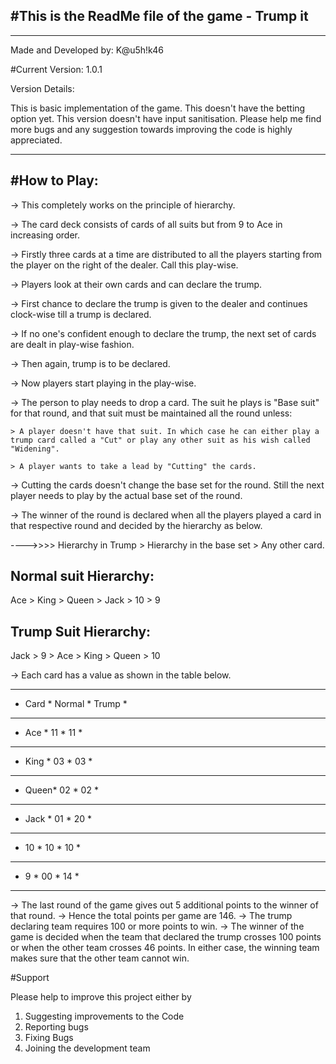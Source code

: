 #This is the ReadMe file of the game - Trump it
---------------------------------------------------
____________________________________________________________________________________________________
Made and Developed by: K@u5h!k46

#Current Version: 1.0.1

Version Details:

This is basic implementation of the game.
This doesn't have the betting option yet.
This version doesn't have input sanitisation.
Please help me find more bugs and any suggestion towards improving the code is highly appreciated.
_____________________________________________________________________________________________________

#How to Play:
-------------

-> This completely works on the principle of hierarchy.

-> The card deck consists of cards of all suits but from 9 to Ace in increasing order.

-> Firstly three cards at a time are distributed to all the players starting from the player on the right of the dealer. Call this play-wise.

-> Players look at their own cards and can declare the trump. 

-> First chance to declare the trump is given to the dealer and continues clock-wise till a trump is declared.

-> If no one's confident enough to declare the trump, the next set of cards are dealt in play-wise fashion.

-> Then again, trump is to be declared.

-> Now players start playing in the play-wise.

-> The person to play needs to drop a card. The suit he plays is "Base suit" for that round, and that suit must be maintained all the round unless:

	> A player doesn't have that suit. In which case he can either play a trump card called a "Cut" or play any other suit as his wish called "Widening".
	
	> A player wants to take a lead by "Cutting" the cards.
	
-> Cutting the cards doesn't change the base set for the round. Still the next player needs to play by the actual base set of the round.

-> The winner of the round is declared when all the players played a card in that respective round and decided by the hierarchy as below.


---->>>> Hierarchy in Trump > Hierarchy in the base set > Any other card.


Normal suit Hierarchy:
----------------------
Ace > King > Queen > Jack > 10 > 9

Trump Suit Hierarchy:
--------------------
Jack > 9 > Ace > King > Queen > 10


-> Each card has a value as shown in the table below.

*************************
* Card * Normal * Trump *
*************************
* Ace  *   11   *  11   *
*************************
* King *   03   *  03   *
*************************
* Queen*   02   *  02   *
*************************
* Jack *   01   *  20   *
*************************
*  10  *   10   *  10   *
*************************
*   9  *   00   *  14   *
*************************

-> The last round of the game gives out 5 additional points to the winner of that round.
-> Hence the total points per game are 146.
-> The trump declaring team requires 100 or more points to win.
-> The winner of the game is decided when the team that declared the trump crosses 100 points or when the other team crosses 46 points. In either case, the winning team makes sure that the other team cannot win.

#Support

Please help to improve this project either by 
1) Suggesting improvements to the Code
2) Reporting bugs 
3) Fixing Bugs
4) Joining the development team
